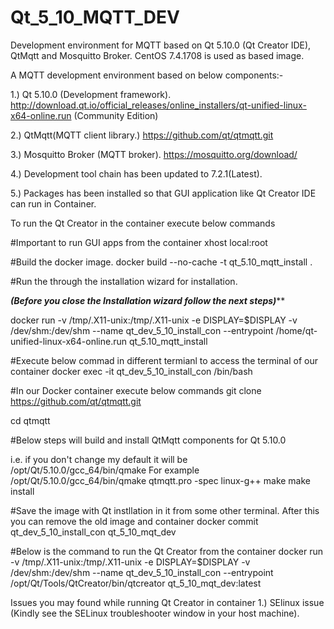 # Qt_5_10_MQTT_DEV
Development environment for MQTT based on Qt 5.10.0 (Qt Creator IDE), QtMqtt and Mosquitto Broker. CentOS 7.4.1708 is used as based image.

A MQTT development environment based on below components:-

1.) Qt 5.10.0 (Development framework). http://download.qt.io/official_releases/online_installers/qt-unified-linux-x64-online.run (Community Edition)

2.) QtMqtt(MQTT client library.) https://github.com/qt/qtmqtt.git

3.) Mosquitto Broker (MQTT broker). https://mosquitto.org/download/

4.) Development tool chain has been updated to 7.2.1(Latest).

5.) Packages has been installed so that GUI application like Qt Creator IDE can run in Container.

To run the Qt Creator in the container execute below commands

#Important to run GUI apps from the container
xhost local:root

#Build the docker image.
docker build --no-cache -t  qt_5.10_mqtt_install .

#Run the through the installation wizard for installation. 

***********(Before you close the Installation wizard follow the next steps)*************

docker run -v /tmp/.X11-unix:/tmp/.X11-unix -e DISPLAY=$DISPLAY -v /dev/shm:/dev/shm --name qt_dev_5_10_install_con --entrypoint /home/qt-unified-linux-x64-online.run qt_5.10_mqtt_install

#Execute below commad in different termianl to access the terminal of our container
docker exec -it qt_dev_5_10_install_con /bin/bash

#In our Docker container execute below commands
git clone https://github.com/qt/qtmqtt.git

cd qtmqtt

#Below steps will build and install QtMqtt components for Qt 5.10.0  

<PathToQmake> i.e. if you don't change my default it will be /opt/Qt/5.10.0/gcc_64/bin/qmake
For example
/opt/Qt/5.10.0/gcc_64/bin/qmake qtmqtt.pro -spec linux-g++
make 
make install

#Save the image with Qt instllation in it from some other terminal. After this you can remove the old image and container
docker commit qt_dev_5_10_install_con qt_5_10_mqt_dev

#Below is the command to run the Qt Creator from the container
docker run -v /tmp/.X11-unix:/tmp/.X11-unix -e DISPLAY=$DISPLAY -v /dev/shm:/dev/shm --name qt_dev_5_10_install_con --entrypoint /opt/Qt/Tools/QtCreator/bin/qtcreator qt_5_10_mqt_dev:latest

Issues you may found while running Qt Creator in container
1.) SElinux issue (Kindly see the SELinux troubleshooter window in your host machine).
